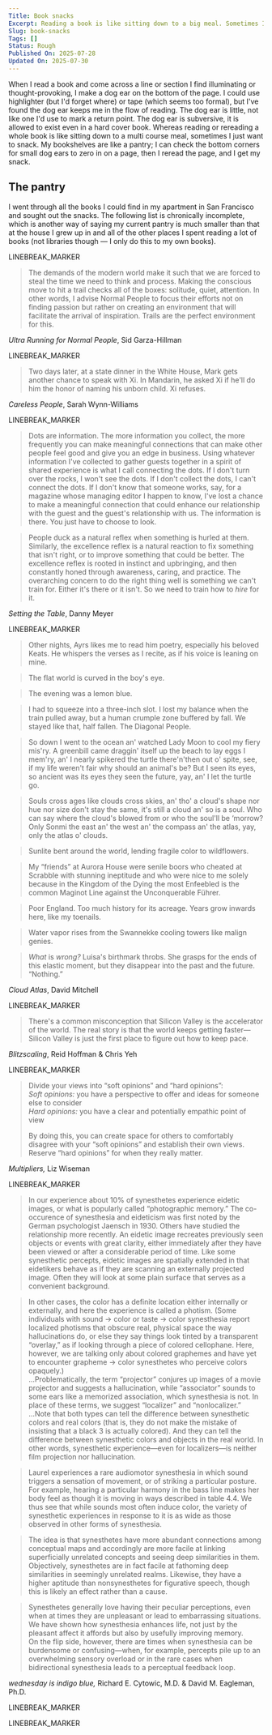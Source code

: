 ```yaml
---
Title: Book snacks
Excerpt: Reading a book is like sitting down to a big meal. Sometimes I just want to snack
Slug: book-snacks
Tags: []
Status: Rough
Published On: 2025-07-28
Updated On: 2025-07-30
---
```


When I read a book and come across a line or section I find illuminating or thought-provoking, I make a dog ear on the bottom of the page. I could use highlighter (but I'd forget where) or tape (which seems too formal), but I've found the dog ear keeps me in the flow of reading. The dog ear is little, not like one I'd use to mark a return point. The dog ear is subversive, it is allowed to exist even in a hard cover book. Whereas reading or rereading a whole book is like sitting down to a multi course meal, sometimes I just want to snack. My bookshelves are like a pantry; I can check the bottom corners for small dog ears to zero in on a page, then I reread the page, and I get my snack.

## The pantry

I went through all the books I could find in my apartment in San Francisco and sought out the snacks. The following list is chronically incomplete, which is another way of saying my current pantry is much smaller than that at the house I grew up in and all of the other places I spent reading a lot of books (not libraries though — I only do this to my own books).

LINEBREAK_MARKER

> The demands of the modern world make it such that we are forced to steal the time we need to think and process. Making the conscious move to hit a trail checks all of the boxes: solitude, quiet, attention. In other words, I advise Normal People to focus their efforts not on finding passion but rather on creating an environment that will facilitate the arrival of inspiration. Trails are the perfect environment for this.

_Ultra Running for Normal People_, Sid Garza-Hillman

LINEBREAK_MARKER

> Two days later, at a state dinner in the White House, Mark gets another chance to speak with Xi. In Mandarin, he asked Xi if he'll do him the honor of naming his unborn child. Xi refuses.

_Careless People_, Sarah Wynn-Williams

LINEBREAK_MARKER

> Dots are information. The more information you collect, the more frequently you can make meaningful connections that can make other people feel good and give you an edge in business. Using whatever information I've collected to gather guests together in a spirit of shared experience is what I call connecting the dots. If I don't turn over the rocks, I won't see the dots. If I don't collect the dots, I can't connect the dots. If I don't know that someone works, say, for a magazine whose managing editor I happen to know, I've lost a chance to make a meaningful connection that could enhance our relationship with the guest and the guest's relationship with us. The information is there. You just have to choose to look.

> People duck as a natural reflex when something is hurled at them. Similarly, the excellence reflex is a natural reaction to fix something that isn't right, or to improve something that could be better. The excellence reflex is rooted in instinct and upbringing, and then constantly honed through awareness, caring, and practice. The overarching concern to do the right thing well is something we can't train for. Either it's there or it isn't. So we need to train how to _hire_ for it.

_Setting the Table_, Danny Meyer

LINEBREAK_MARKER

> Other nights, Ayrs likes me to read him poetry, especially his beloved Keats. He whispers the verses as I recite, as if his voice is leaning on mine.

> The flat world is curved in the boy's eye.

> The evening was a lemon blue.

> I had to squeeze into a three-inch slot. I lost my balance when the train pulled away, but a human crumple zone buffered by fall. We stayed like that, half fallen. The Diagonal People.

> So down I went to the ocean an' watched Lady Moon to cool my fiery mis'ry. A greenbill came draggin' itself up the beach to lay eggs I mem'ry, an' I nearly spikered the turtle there'n'then out o' spite, see, if my life weren't fair why should an animal's be? But I seen its eyes, so ancient was its eyes they seen the future, yay, an' I let the turtle go.

> Souls cross ages like clouds cross skies, an' tho' a cloud's shape nor hue nor size don't stay the same, it's still a cloud an' so is a soul. Who can say where the cloud's blowed from or who the soul'll be ‘morrow? Only Sonmi the east an' the west an' the compass an' the atlas, yay, only the atlas o' clouds.

> Sunlite bent around the world, lending fragile color to wildflowers.

> My “friends” at Aurora House were senile boors who cheated at Scrabble with stunning ineptitude and who were nice to me solely because in the Kingdom of the Dying the most Enfeebled is the common Maginot Line against the Unconquerable Führer.

> Poor England. Too much history for its acreage. Years grow inwards here, like my toenails.

> Water vapor rises from the Swannekke cooling towers like malign genies.

> _What_ is _wrong?_ Luisa's birthmark throbs. She grasps for the ends of this elastic moment, but they disappear into the past and the future. “Nothing.”

_Cloud Atlas_, David Mitchell

LINEBREAK_MARKER

> There's a common misconception that Silicon Valley is the accelerator of the world. The real story is that the world keeps getting faster—Silicon Valley is just the first place to figure out how to keep pace.

_Blitzscaling_, Reid Hoffman & Chris Yeh

LINEBREAK_MARKER

> Divide your views into “soft opinions” and “hard opinions”:  
> _Soft opinions:_ you have a perspective to offer and ideas for someone else to consider  
> _Hard opinions:_ you have a clear and potentially empathic point of view
>
> By doing this, you can create space for others to comfortably disagree with your “soft opinions” and establish their own views. Reserve “hard opinions” for when they really matter.

_Multipliers,_ Liz Wiseman

LINEBREAK_MARKER

> In our experience about 10% of synesthetes experience eidetic images, or what is popularly called “photographic memory.” The co-occurence of synesthesia and eideticism was first noted by the German psychologist Jaensch in 1930. Others have studied the relationship more recently. An eidetic image recreates previously seen objects or events with great clarity, either immediately after they have been viewed or after a considerable period of time. Like some synesthetic percepts, eidetic images are spatially extended in that eidetikers behave as if they are scanning an externally projected image. Often they will look at some plain surface that serves as a convenient background.

> In other cases, the color has a definite location either internally or externally, and here the experience is called a photism. (Some individuals with sound → color or taste → color synesthesia report localized photisms that obscure real, physical space the way hallucinations do, or else they say things look tinted by a transparent “overlay,” as if looking through a piece of colored cellophane. Here, however, we are talking only about colored graphemes and have yet to encounter grapheme → color synesthetes who perceive colors opaquely.)  
> …Problematically, the term “projector” conjures up images of a movie projector and suggests a hallucination, while “associator” sounds to some ears like a memorized association, which synesthesia is not. In place of these terms, we suggest “localizer” and “nonlocalizer.”  
> …Note that both types can tell the difference between synesthetic colors and real colors (that is, they do not make the mistake of insisting that a black 3 is actually colored). And they can tell the difference between synesthetic colors and objects in the real world. In other words, synesthetic experience—even for localizers—is neither film projection nor hallucination.

> Laurel experiences a rare audiomotor synesthesia in which sound triggers a sensation of movement, or of striking a particular posture. For example, hearing a particular harmony in the bass line makes her body feel as though it is moving in ways described in table 4.4. We thus see that while sounds most often induce color, the variety of synesthetic experiences in response to it is as wide as those observed in other forms of synesthesia.

> The idea is that synesthetes have more abundant connections among conceptual maps and accordingly are more facile at linking superficially unrelated concepts and seeing deep similarities in them. Objectively, synesthetes are in fact facile at fathoming deep similarities in seemingly unrelated realms. Likewise, they have a higher aptitude than nonsynesthetes for figurative speech, though this is likely an effect rather than a cause.

> Synesthetes generally love having their peculiar perceptions, even when at times they are unpleasant or lead to embarrassing situations. We have shown how synesthesia enhances life, not just by the pleasant affect it affords but also by usefully improving memory.  
> On the flip side, however, there are times when synesthesia can be burdensome or confusing—when, for example, percepts pile up to an overwhelming sensory overload or in the rare cases when bidirectional synesthesia leads to a perceptual feedback loop.

_wednesday is indigo blue,_ Richard E. Cytowic, M.D. & David M. Eagleman, Ph.D.

LINEBREAK_MARKER

LINEBREAK_MARKER
